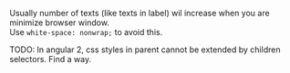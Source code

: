 Usually number of texts (like texts in label) wil increase when you are minimize browser window.  
Use `white-space: nonwrap;` to avoid this.

TODO: In angular 2, css styles in parent cannot be extended by children selectors. Find a way.
